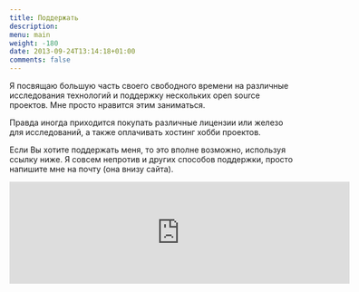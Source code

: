 ```yaml
---
title: Поддержать
description: 
menu: main
weight: -180
date: 2013-09-24T13:14:18+01:00
comments: false
---
```


Я посвящаю большую часть своего свободного времени на различные исследования технологий и поддержку нескольких open source проектов. Мне просто нравится этим заниматься. 

Правда иногда приходится покупать различные лицензии или железо для исследований, а также оплачивать хостинг хобби проектов.

Если Вы хотите поддержать меня, то это вполне возможно, используя ссылку ниже. Я совсем непротив и других способов поддержки, просто напишите мне на почту (она внизу сайта).

<iframe src="https://github.com/sponsors/dernasherbrezon/card" title="Sponsor dernasherbrezon" height="180" width="600" style="border: 0;"></iframe>

